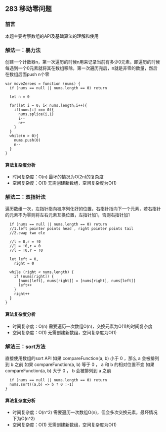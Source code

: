 ## 283 移动零问题

### 前言
本题主要考察数组的API及基础算法的理解和使用


### 解法一：暴力法
创建一个计数器n，第一次遍历的时候n用来记录当前有多少0元素。即遍历的时候每遇到一个0元素就将其在数组移除，第一次遍历完后，n就是非零的数量，然后在数组后面push n个零

```
var moveZeroes = function (nums) {
  if (nums == null || nums.length == 0) return

  let n = 0

  for(let i = 0; i< nums.length;i++){
    if(nums[i] === 0){
      nums.splice(i,1)
      i--
      n++
    }
  }
  while(n > 0){
    nums.push(0)
    n--
  }
}
```

#### 算法复杂度分析
- 时间复杂度：O(n) 最坏的情况为O(2n)的复杂度
- 空间复杂度：O(1) 无需创建新数组，空间复杂度为O(1)
&nbsp;
### 解法二：双指针法
遍历数组一次，左指针指向被序列化好的位置，右指针指向下一个元素，若右指针的元素不为零则将左右元素互换位置，左指针加1，否则右指针加1
```var moveZeroes = function (nums) {
  if (nums == null || nums.length == 0) return
  //1.left pointer points head , right pointer points tail
  //2.swap two ele

  //l = 0,r = !0
  //l = !0,r = 0
  //l = !0,r = !0

  let left = 0,
    right = 0

  while (right < nums.length) {
    if (nums[right]) {
      [nums[left], nums[right]] = [nums[right], nums[left]]
      left++
    }
    right++
  }
}
```

#### 算法复杂度分析
- 时间复杂度：O(n) 需要遍历一次数组O(n)，交换元素为O(1)的时间复杂度
- 空间复杂度：O(1) 无需创建新数组，空间复杂度为O(1)
&nbsp;
### 解法三：sort方法
直接使用数组的sort API
如果 compareFunction(a, b) 小于 0 ，那么 a 会被排列到 b 之前
如果 compareFunction(a, b) 等于 0 ， a 和 b 的相对位置不变
如果 compareFunction(a, b) 大于 0 ， b 会被排列到 a 之前

```var moveZeroes = function (nums) {
  if (nums == null || nums.length == 0) return
  nums.sort((a,b) => b ? 0 :-1)
}
```

#### 算法复杂度分析
- 时间复杂度：O(n^2) 需要遍历一次数组O(n)，但会多次交换元素，最坏情况下为O(n^2)
- 空间复杂度：O(1) 无需创建新数组，空间复杂度为O(1)